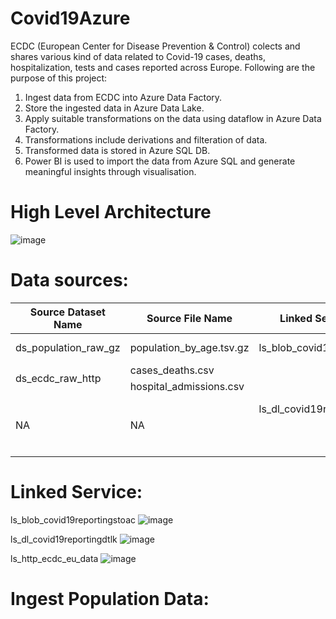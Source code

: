 # Covid19Azure

ECDC (European Center for Disease Prevention & Control) colects and shares various kind of data related to Covid-19 cases, deaths, hospitalization, tests and cases reported across Europe.
Following are the purpose of this project:
 1. Ingest data from ECDC into Azure Data Factory.
 2. Store the ingested data in Azure Data Lake.
 3. Apply suitable transformations on the data using dataflow in Azure Data Factory.
 4. Transformations include derivations and filteration of data.
 5. Transformed data is stored in Azure SQL DB.
 6. Power BI is used to import the data from Azure SQL and generate meaningful insights through visualisation.
 
 
# High Level Architecture

![image](https://user-images.githubusercontent.com/30026192/148900408-10234755-77db-4654-b4f7-05c5dc2e0078.png)

# Data sources:

<table>
    <thead>
        <tr>
            <th>Source Dataset Name</th>
            <th>Source File Name</th>
            <th>Linked Service Name</th>
            <th>Target Dataset Name</th>
            <th>Target File Name</th>
            <th>Source</th>
        </tr>
    </thead>
    <tbody>
        <tr>
            <td>ds_population_raw_gz</td>
            <td>population_by_age.tsv.gz</td>
            <td>ls_blob_covid19reportingstoac</td>
            <td>ds_population_raw_tsv</td>
            <td>population_by_age_tsv</td>
            <td>Downloaded File</td>
        </tr>
        <tr>
            <td rowspan=2>ds_ecdc_raw_http</td>
            <td>cases_deaths.csv</td>
            <td rowspan=5>ls_dl_covid19reportingdtlk</td>
            <td rowspan=2>ds_ecdc_raw_csv_dl</td>
            <td>cases_deaths.csv</td>
            <td>Github Site</td>
        </tr>
        <tr>
            <td>hospital_admissions.csv</td>
            <td>hospital_admissions.csv</td>
            <td>Github Site</td>
        </tr>
        <tr>
            <td rowspan=3>NA</td>
            <td rowspan=3>NA</td>
            <td>ds_raw_testing</td>
            <td>testing.csv</td>
            <td>Downloaded File</td>
        </tr>
        <tr>
            <td>ds_country_lookup</td>
            <td>country_lookup.csv</td>
            <td rowspan=2>Lookup File</td>
        </tr>
        <tr>
            <td>ds_dim_date_lookup</td>
            <td>dim_date.csv</td>
        </tr>
    </tbody>
</table> 

# Linked Service:
ls_blob_covid19reportingstoac
![image](https://user-images.githubusercontent.com/30026192/148940127-77736fe9-c9fc-4f85-8603-3526f156f9e8.png)

ls_dl_covid19reportingdtlk
![image](https://user-images.githubusercontent.com/30026192/148940255-5940b9f6-6527-49bd-a559-db0da6b1f266.png)

ls_http_ecdc_eu_data
![image](https://user-images.githubusercontent.com/30026192/148940545-351fa4f9-145b-4ad6-a83b-6bc094063de0.png)

# Ingest Population Data:
